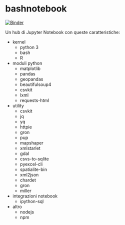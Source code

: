 # bashnotebook

[![Binder](https://mybinder.org/badge.svg)](https://mybinder.org/v2/gh/aborruso/bashnotebook/master)

Un hub di Jupyter Notebook con queste caratteristiche: 

- kernel
    - python 3
    - bash
    - R
- moduli python
    - matplotlib
    - pandas
    - geopandas
    - beautifulsoup4
    - csvkit
    - lxml
    - requests-html
- utility
    - csvkit
    - jq
    - yq
    - httpie
    - gron
    - pup
    - mapshaper
    - xmlstarlet
    - gdal
    - csvs-to-sqlite
    - pyexcel-cli
    - spatialite-bin
    - xml2json
    - chardet
    - gron
    - miller
- integrazioni notebook
    - ipython-sql
- altro
    - nodejs
    - npm
